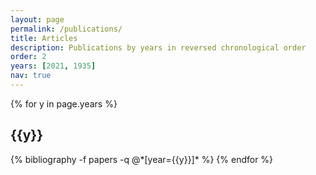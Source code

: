 ```yaml
---
layout: page
permalink: /publications/
title: Articles
description: Publications by years in reversed chronological order
order: 2
years: [2021, 1935]
nav: true
---
```


<div class="publications">

{% for y in page.years %}
  <h2 class="year">{{y}}</h2>
  {% bibliography -f papers -q @*[year={{y}}]* %}
{% endfor %}

</div>
